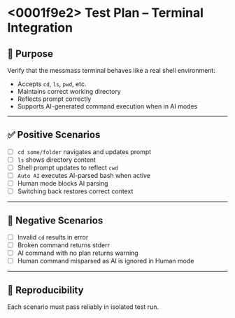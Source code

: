 # <0001f9e2> Test Plan – Terminal Integration

## 🎯 Purpose
Verify that the messmass terminal behaves like a real shell environment:
- Accepts `cd`, `ls`, `pwd`, etc.
- Maintains correct working directory
- Reflects prompt correctly
- Supports AI-generated command execution when in AI modes

---

## ✅ Positive Scenarios
- [ ] `cd some/folder` navigates and updates prompt
- [ ] `ls` shows directory content
- [ ] Shell prompt updates to reflect `cwd`
- [ ] `Auto AI` executes AI-parsed bash when active
- [ ] Human mode blocks AI parsing
- [ ] Switching back restores correct context

---

## 🚫 Negative Scenarios
- [ ] Invalid `cd` results in error
- [ ] Broken command returns stderr
- [ ] AI command with no plan returns warning
- [ ] Human command misparsed as AI is ignored in Human mode

---

## 🔁 Reproducibility
Each scenario must pass reliably in isolated test run.
